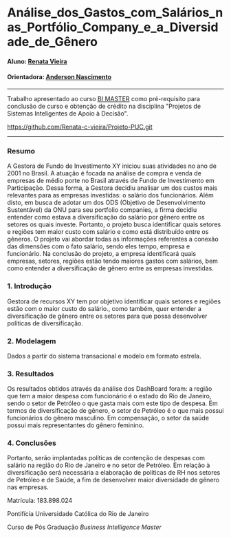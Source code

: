 # Análise_dos_Gastos_com_Salários_nas_Portfólio_Company_e_a_Diversidade_de_Gênero

#### Aluno: [Renata Vieira](https://github.com/Renata-c-vieira)
#### Orientadora: [Anderson Nascimento](https://github.com/insightds)

---

Trabalho apresentado ao curso [BI MASTER](https://ica.puc-rio.ai/bi-master) como pré-requisito para conclusão de curso e obtenção de crédito na disciplina "Projetos de Sistemas Inteligentes de Apoio à Decisão".

https://github.com/Renata-c-vieira/Projeto-PUC.git

---

### Resumo

<!-- trocar o texto abaixo pelo resumo do trabalho, em português -->

A Gestora de Fundo de Investimento XY iniciou suas atividades no ano de 2001 no Brasil. A atuação é focada na análise de compra e venda de empresas de médio porte no Brasil através de Fundo de Investimento em Participação. Dessa forma, a Gestora decidiu analisar um dos custos mais relevantes para as empresas investidas: o salário dos funcionários. Além disto, em busca de adotar um dos ODS (Objetivo de Desenvolvimento Sustentável) da ONU para seu portfolio companies, a firma decidiu entender como estava a diversificação do salário por gênero entre os setores os quais investe. Portanto, o projeto busca identificar quais setores e regiões tem maior custo com salário e como está distribuído entre os gêneros.  O projeto vai abordar todas as informações referentes a conexão das dimensões com o fato salário, sendo eles tempo, empresa e funcionário. Na conclusão do projeto, a empresa identificará quais empresas, setores, regiões estão tendo maiores gastos com salários, bem como entender a diversificação de gênero entre as empresas investidas. 

### 1. Introdução

Gestora de recursos XY tem por objetivo identificar quais setores e regiões estão com o maior custo do salário., como também, quer entender a diversificação de gênero entre os setores para que possa desenvolver políticas de diversificação. 

### 2. Modelagem

Dados a partir do sistema transacional e modelo em formato estrela.

### 3. Resultados

Os resultados obtidos através da análise dos DashBoard foram: a região que tem a maior despesa com funcionário é o estado do Rio de Janeiro, sendo o setor de Petróleo o que gasta mais com este tipo de despesa. Em termos de diversificação de gênero, o setor de Petróleo é o que mais possui funcionários do gênero masculino. Em compensação, o setor da saúde possui mais representantes do gênero feminino. 

### 4. Conclusões

Portanto, serão implantadas políticas de contenção de despesas com salário na região do Rio de Janeiro e no setor de Petróleo. Em relação à diversificação será necessária a elaboração de políticas de RH nos setores de Petróleo e de Saúde, a fim de desenvolver maior diversidade de gênero nas empresas.  

Matrícula: 183.898.024

Pontifícia Universidade Católica do Rio de Janeiro

Curso de Pós Graduação *Business Intelligence Master*
